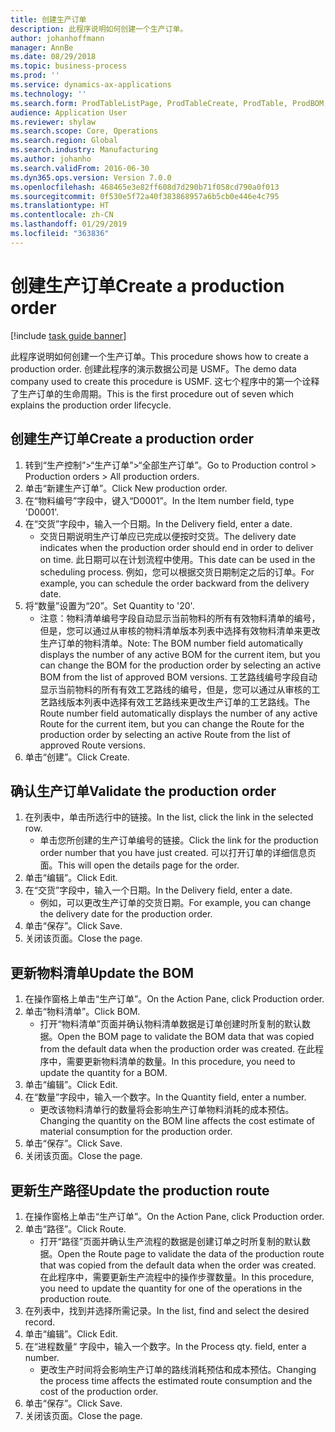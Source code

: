 ```yaml
---
title: 创建生产订单
description: 此程序说明如何创建一个生产订单。
author: johanhoffmann
manager: AnnBe
ms.date: 08/29/2018
ms.topic: business-process
ms.prod: ''
ms.service: dynamics-ax-applications
ms.technology: ''
ms.search.form: ProdTableListPage, ProdTableCreate, ProdTable, ProdBOM, ProdRoute
audience: Application User
ms.reviewer: shylaw
ms.search.scope: Core, Operations
ms.search.region: Global
ms.search.industry: Manufacturing
ms.author: johanho
ms.search.validFrom: 2016-06-30
ms.dyn365.ops.version: Version 7.0.0
ms.openlocfilehash: 468465e3e82ff608d7d290b71f058cd790a0f013
ms.sourcegitcommit: 0f530e5f72a40f383868957a6b5cb0e446e4c795
ms.translationtype: HT
ms.contentlocale: zh-CN
ms.lasthandoff: 01/29/2019
ms.locfileid: "363836"
---
```

# <a name="create-a-production-order"></a><span data-ttu-id="47300-103">创建生产订单</span><span class="sxs-lookup"><span data-stu-id="47300-103">Create a production order</span></span>

[!include [task guide banner](../../includes/task-guide-banner.md)]

<span data-ttu-id="47300-104">此程序说明如何创建一个生产订单。</span><span class="sxs-lookup"><span data-stu-id="47300-104">This procedure shows how to create a production order.</span></span> <span data-ttu-id="47300-105">创建此程序的演示数据公司是 USMF。</span><span class="sxs-lookup"><span data-stu-id="47300-105">The demo data company used to create this procedure is USMF.</span></span> <span data-ttu-id="47300-106">这七个程序中的第一个诠释了生产订单的生命周期。</span><span class="sxs-lookup"><span data-stu-id="47300-106">This is the first procedure out of seven which explains the production order lifecycle.</span></span>


## <a name="create-a-production-order"></a><span data-ttu-id="47300-107">创建生产订单</span><span class="sxs-lookup"><span data-stu-id="47300-107">Create a production order</span></span>
1. <span data-ttu-id="47300-108">转到“生产控制”>“生产订单”>“全部生产订单”。</span><span class="sxs-lookup"><span data-stu-id="47300-108">Go to Production control > Production orders > All production orders.</span></span>
2. <span data-ttu-id="47300-109">单击“新建生产订单”。</span><span class="sxs-lookup"><span data-stu-id="47300-109">Click New production order.</span></span>
3. <span data-ttu-id="47300-110">在“物料编号”字段中，键入“D0001”。</span><span class="sxs-lookup"><span data-stu-id="47300-110">In the Item number field, type 'D0001'.</span></span>
4. <span data-ttu-id="47300-111">在“交货”字段中，输入一个日期。</span><span class="sxs-lookup"><span data-stu-id="47300-111">In the Delivery field, enter a date.</span></span>
    * <span data-ttu-id="47300-112">交货日期说明生产订单应已完成以便按时交货。</span><span class="sxs-lookup"><span data-stu-id="47300-112">The delivery date indicates when the production order should end in order to deliver on time.</span></span> <span data-ttu-id="47300-113">此日期可以在计划流程中使用。</span><span class="sxs-lookup"><span data-stu-id="47300-113">This date can be used in the scheduling process.</span></span> <span data-ttu-id="47300-114">例如，您可以根据交货日期制定之后的订单。</span><span class="sxs-lookup"><span data-stu-id="47300-114">For example, you can schedule the order backward from the delivery date.</span></span>  
5. <span data-ttu-id="47300-115">将“数量”设置为“20”。</span><span class="sxs-lookup"><span data-stu-id="47300-115">Set Quantity to '20'.</span></span>
    * <span data-ttu-id="47300-116">注意：物料清单编号字段自动显示当前物料的所有有效物料清单的编号，但是，您可以通过从审核的物料清单版本列表中选择有效物料清单来更改生产订单的物料清单。</span><span class="sxs-lookup"><span data-stu-id="47300-116">Note: The BOM number field automatically displays the number of any active BOM for the current item, but you can change the BOM for the production order by selecting an active BOM from the list of approved BOM versions.</span></span>    <span data-ttu-id="47300-117">工艺路线编号字段自动显示当前物料的所有有效工艺路线的编号，但是，您可以通过从审核的工艺路线版本列表中选择有效工艺路线来更改生产订单的工艺路线。</span><span class="sxs-lookup"><span data-stu-id="47300-117">The Route number field automatically displays the number of any active Route for the current item, but you can change the Route for the production order by selecting an active Route from the list of approved Route versions.</span></span>  
6. <span data-ttu-id="47300-118">单击“创建”。</span><span class="sxs-lookup"><span data-stu-id="47300-118">Click Create.</span></span>

## <a name="validate-the-production-order"></a><span data-ttu-id="47300-119">确认生产订单</span><span class="sxs-lookup"><span data-stu-id="47300-119">Validate the production order</span></span>
1. <span data-ttu-id="47300-120">在列表中，单击所选行中的链接。</span><span class="sxs-lookup"><span data-stu-id="47300-120">In the list, click the link in the selected row.</span></span>
    * <span data-ttu-id="47300-121">单击您所创建的生产订单编号的链接。</span><span class="sxs-lookup"><span data-stu-id="47300-121">Click the link for the production order number that you have just created.</span></span> <span data-ttu-id="47300-122">可以打开订单的详细信息页面。</span><span class="sxs-lookup"><span data-stu-id="47300-122">This will open the details page for the order.</span></span>  
2. <span data-ttu-id="47300-123">单击“编辑”。</span><span class="sxs-lookup"><span data-stu-id="47300-123">Click Edit.</span></span>
3. <span data-ttu-id="47300-124">在“交货”字段中，输入一个日期。</span><span class="sxs-lookup"><span data-stu-id="47300-124">In the Delivery field, enter a date.</span></span>
    * <span data-ttu-id="47300-125">例如，可以更改生产订单的交货日期。</span><span class="sxs-lookup"><span data-stu-id="47300-125">For example, you can change the delivery date for the production order.</span></span>  
4. <span data-ttu-id="47300-126">单击“保存”。</span><span class="sxs-lookup"><span data-stu-id="47300-126">Click Save.</span></span>
5. <span data-ttu-id="47300-127">关闭该页面。</span><span class="sxs-lookup"><span data-stu-id="47300-127">Close the page.</span></span>

## <a name="update-the-bom"></a><span data-ttu-id="47300-128">更新物料清单</span><span class="sxs-lookup"><span data-stu-id="47300-128">Update the BOM</span></span>
1. <span data-ttu-id="47300-129">在操作窗格上单击“生产订单”。</span><span class="sxs-lookup"><span data-stu-id="47300-129">On the Action Pane, click Production order.</span></span>
2. <span data-ttu-id="47300-130">单击“物料清单”。</span><span class="sxs-lookup"><span data-stu-id="47300-130">Click BOM.</span></span>
    * <span data-ttu-id="47300-131">打开“物料清单”页面并确认物料清单数据是订单创建时所复制的默认数据。</span><span class="sxs-lookup"><span data-stu-id="47300-131">Open the BOM page to validate the BOM data that was copied from the default data when the production order was created.</span></span> <span data-ttu-id="47300-132">在此程序中，需要更新物料清单的数量。</span><span class="sxs-lookup"><span data-stu-id="47300-132">In this procedure, you need to update the quantity for a BOM.</span></span>  
3. <span data-ttu-id="47300-133">单击“编辑”。</span><span class="sxs-lookup"><span data-stu-id="47300-133">Click Edit.</span></span>
4. <span data-ttu-id="47300-134">在“数量”字段中，输入一个数字。</span><span class="sxs-lookup"><span data-stu-id="47300-134">In the Quantity field, enter a number.</span></span>
    * <span data-ttu-id="47300-135">更改该物料清单行的数量将会影响生产订单物料消耗的成本预估。</span><span class="sxs-lookup"><span data-stu-id="47300-135">Changing the quantity on the BOM line affects the cost estimate of material consumption for the production order.</span></span>  
5. <span data-ttu-id="47300-136">单击“保存”。</span><span class="sxs-lookup"><span data-stu-id="47300-136">Click Save.</span></span>
6. <span data-ttu-id="47300-137">关闭该页面。</span><span class="sxs-lookup"><span data-stu-id="47300-137">Close the page.</span></span>

## <a name="update-the-production-route"></a><span data-ttu-id="47300-138">更新生产路径</span><span class="sxs-lookup"><span data-stu-id="47300-138">Update the production route</span></span>
1. <span data-ttu-id="47300-139">在操作窗格上单击“生产订单”。</span><span class="sxs-lookup"><span data-stu-id="47300-139">On the Action Pane, click Production order.</span></span>
2. <span data-ttu-id="47300-140">单击“路径”。</span><span class="sxs-lookup"><span data-stu-id="47300-140">Click Route.</span></span>
    * <span data-ttu-id="47300-141">打开“路径”页面并确认生产流程的数据是创建订单之时所复制的默认数据。</span><span class="sxs-lookup"><span data-stu-id="47300-141">Open the Route page to validate the data of the production route that was copied from the default data when the order was created.</span></span> <span data-ttu-id="47300-142">在此程序中，需要更新生产流程中的操作步骤数量。</span><span class="sxs-lookup"><span data-stu-id="47300-142">In this procedure, you need to update the quantity for one of the operations in the production route.</span></span>  
3. <span data-ttu-id="47300-143">在列表中，找到并选择所需记录。</span><span class="sxs-lookup"><span data-stu-id="47300-143">In the list, find and select the desired record.</span></span>
4. <span data-ttu-id="47300-144">单击“编辑”。</span><span class="sxs-lookup"><span data-stu-id="47300-144">Click Edit.</span></span>
5. <span data-ttu-id="47300-145">在“进程数量“ 字段中，输入一个数字。</span><span class="sxs-lookup"><span data-stu-id="47300-145">In the Process qty. field, enter a number.</span></span>
    * <span data-ttu-id="47300-146">更改生产时间将会影响生产订单的路线消耗预估和成本预估。</span><span class="sxs-lookup"><span data-stu-id="47300-146">Changing the process time affects the estimated route consumption and the cost of the production order.</span></span>  
6. <span data-ttu-id="47300-147">单击“保存”。</span><span class="sxs-lookup"><span data-stu-id="47300-147">Click Save.</span></span>
7. <span data-ttu-id="47300-148">关闭该页面。</span><span class="sxs-lookup"><span data-stu-id="47300-148">Close the page.</span></span>

